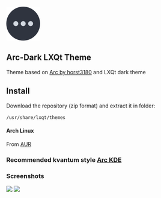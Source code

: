 ![](theme-logo.png)
## Arc-Dark LXQt Theme

Theme based on [Arc by horst3180](https://github.com/horst3180/Arc-theme) and LXQt dark theme

## Install
Download the repository (zip format) and extract it in folder:

```
/usr/share/lxqt/themes
```
#### Arch Linux
From [AUR](https://aur.archlinux.org/packages/lxqt-arc-dark-theme-git/)

### Recommended kvantum style [Arc KDE](https://github.com/PapirusDevelopmentTeam/arc-kde)

### Screenshots
![](http://i.imgur.com/480v4V8.png)
![](http://i.imgur.com/3mXp0Xl.png)
